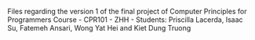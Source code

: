 Files regarding the version 1 of the final project of Computer Principles for Programmers Course - 
CPR101 - ZHH - 
Students: Priscilla Lacerda, Isaac Su, Fatemeh Ansari, Wong Yat Hei and Kiet Dung Truong 
